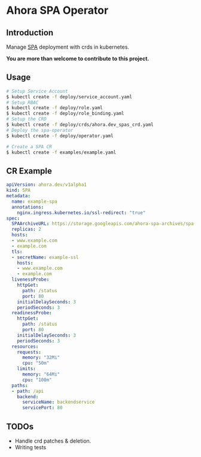 # Ahora SPA Operator
## Introduction 
Manage [SPA](https://github.com/ahora/spa) deployment with crds in kubernetes.

**You are more than welcome to contribute to this project.**

## Usage
``` sh
# Setup Service Account
$ kubectl create -f deploy/service_account.yaml
# Setup RBAC
$ kubectl create -f deploy/role.yaml
$ kubectl create -f deploy/role_binding.yaml
# Setup the CRD
$ kubectl create -f deploy/crds/ahora.dev_spas_crd.yaml
# Deploy the spa-operator
$ kubectl create -f deploy/operator.yaml

# Create a SPA CR
$ kubectl create -f examples/example.yaml
```

## CR Example
``` yaml
apiVersion: ahora.dev/v1alpha1
kind: SPA
metadata:
  name: example-spa
  annotations:
    nginx.ingress.kubernetes.io/ssl-redirect: "true"
spec:
  SPAArchiveURL: https://storage.googleapis.com/ahora-spa-archives/spa-demo.tar.gz
  replicas: 2
  hosts: 
  - www.example.com
  - example.com
  tls:
  - secretName: example-ssl
    hosts:
    - www.example.com
    - example.com
  livenessProbe:
    httpGet:
      path: /status
      port: 80
    initialDelaySeconds: 3
    periodSeconds: 3
  readinessProbe:
    httpGet:
      path: /status
      port: 80
    initialDelaySeconds: 3
    periodSeconds: 3
  resources:
    requests:
      memory: "32Mi"
      cpu: "50m"
    limits:
      memory: "64Mi"
      cpu: "100m"
  paths:
  - path: /api
    backend:
      serviceName: backendservice
      servicePort: 80
```

## TODOs
* Handle crd patches & deletion.
* Writing tests